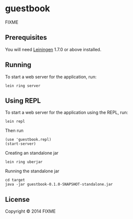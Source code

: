 # guestbook

FIXME

## Prerequisites

You will need [Leiningen][1] 1.7.0 or above installed.

[1]: https://github.com/technomancy/leiningen

## Running

To start a web server for the application, run:

```
lein ring server
```

## Using REPL

To start a web server for the application using the REPL, run:

```
lein repl
```

Then run
```
(use 'guestbook.repl)
(start-server)
```

Creating an standalone jar
```
lein ring uberjar
```

Running the standalone jar
```
cd target
java -jar guestbook-0.1.0-SNAPSHOT-standalone.jar
```

## License

Copyright © 2014 FIXME
